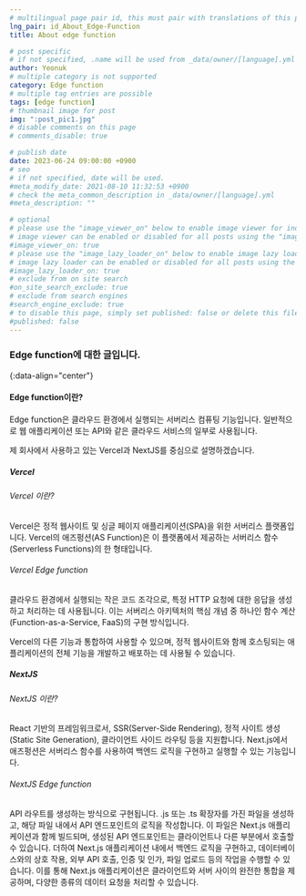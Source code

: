 ```yaml
---
# multilingual page pair id, this must pair with translations of this page. (This name must be unique)
lng_pair: id_About_Edge-Function
title: About edge function

# post specific
# if not specified, .name will be used from _data/owner/[language].yml
author: Yeonuk
# multiple category is not supported
category: Edge function
# multiple tag entries are possible
tags: [edge function]
# thumbnail image for post
img: ":post_pic1.jpg"
# disable comments on this page
# comments_disable: true

# publish date
date: 2023-06-24 09:00:00 +0900
# seo
# if not specified, date will be used.
#meta_modify_date: 2021-08-10 11:32:53 +0900
# check the meta_common_description in _data/owner/[language].yml
#meta_description: ""

# optional
# please use the "image_viewer_on" below to enable image viewer for individual pages or posts (_posts/ or [language]/_posts folders).
# image viewer can be enabled or disabled for all posts using the "image_viewer_posts: true" setting in _data/conf/main.yml.
#image_viewer_on: true
# please use the "image_lazy_loader_on" below to enable image lazy loader for individual pages or posts (_posts/ or [language]/_posts folders).
# image lazy loader can be enabled or disabled for all posts using the "image_lazy_loader_posts: true" setting in _data/conf/main.yml.
#image_lazy_loader_on: true
# exclude from on site search
#on_site_search_exclude: true
# exclude from search engines
#search_engine_exclude: true
# to disable this page, simply set published: false or delete this file
#published: false
---
```


<!-- outline-start -->

### Edge function에 대한 글입니다.

{:data-align="center"}

<!-- outline-end -->

#### Edge function이란?

Edge function은 클라우드 환경에서 실행되는 서버리스 컴퓨팅 기능입니다. 일반적으로 웹 애플리케이션 또는 API와 같은 클라우드 서비스의 일부로 사용됩니다.

제 회사에서 사용하고 있는 Vercel과 NextJS를 중심으로 설명하겠습니다.

##### Vercel

###### Vercel 이란?

Vercel은 정적 웹사이트 및 싱글 페이지 애플리케이션(SPA)을 위한 서버리스 플랫폼입니다. Vercel의 애즈펑션(AS Function)은 이 플랫폼에서 제공하는 서버리스 함수(Serverless Functions)의 한 형태입니다.

###### Vercel Edge function

클라우드 환경에서 실행되는 작은 코드 조각으로, 특정 HTTP 요청에 대한 응답을 생성하고 처리하는 데 사용됩니다. 이는 서버리스 아키텍처의 핵심 개념 중 하나인 함수 계산(Function-as-a-Service, FaaS)의 구현 방식입니다.

Vercel의 다른 기능과 통합하여 사용할 수 있으며, 정적 웹사이트와 함께 호스팅되는 애플리케이션의 전체 기능을 개발하고 배포하는 데 사용될 수 있습니다.

##### NextJS

###### NextJS 이란?

React 기반의 프레임워크로서, SSR(Server-Side Rendering), 정적 사이트 생성(Static Site Generation), 클라이언트 사이드 라우팅 등을 지원합니다. Next.js에서 애즈펑션은 서버리스 함수를 사용하여 백엔드 로직을 구현하고 실행할 수 있는 기능입니다.

###### NextJS Edge function

API 라우트를 생성하는 방식으로 구현됩니다. .js 또는 .ts 확장자를 가진 파일을 생성하고, 해당 파일 내에서 API 엔드포인트의 로직을 작성합니다. 이 파일은 Next.js 애플리케이션과 함께 빌드되며, 생성된 API 엔드포인트는 클라이언트나 다른 부분에서 호출할 수 있습니다.
더하여 Next.js 애플리케이션 내에서 백엔드 로직을 구현하고, 데이터베이스와의 상호 작용, 외부 API 호출, 인증 및 인가, 파일 업로드 등의 작업을 수행할 수 있습니다. 이를 통해 Next.js 애플리케이션은 클라이언트와 서버 사이의 완전한 통합을 제공하며, 다양한 종류의 데이터 요청을 처리할 수 있습니다.
